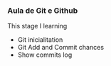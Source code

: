 ### Aula de Git e Github 

This stage I learning
- Git inicialitation
- Git Add and Commit chances
- Show commits log